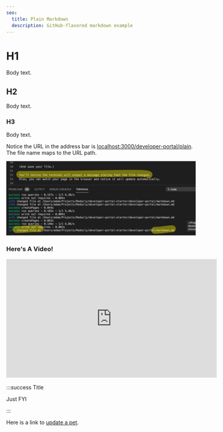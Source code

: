 ```yaml
---
seo:
  title: Plain Markdown
  description: GitHub-flavored markdown example
---
```


# H1

Body text.

## H2

Body text.

### H3

Body text.

Notice the URL in the address bar is [localhost:3000/developer-portal/plain](http://localhost:3000/developer-portal/plain).
The file name maps to the URL path.


![markdown file changed](./images/markdown-file-changed.png)

### Here's A Video!

<iframe width="560" height="315" src="https://www.youtube.com/embed/ipNk0w3PjUo" title="YouTube video player" frameborder="0" allow="accelerometer; autoplay; clipboard-write; encrypted-media; gyroscope; picture-in-picture" allowfullscreen></iframe>


:::success Title

Just FYI

:::


Here is a link to [update a pet](../openapi/reference.page.yaml#operation/updatePet).